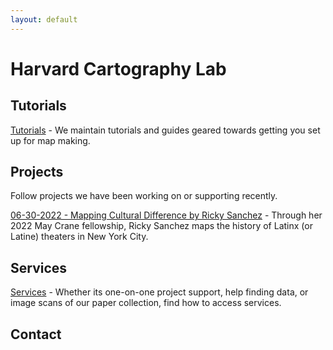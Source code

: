 ```yaml
---
layout: default
---
```


# Harvard Cartography Lab

## Tutorials

[Tutorials](https://harvardmapcollection.github.io/tutorials/) - We maintain tutorials and guides geared towards getting you set up for map making. 

## Projects

Follow projects we have been working on or supporting recently.

[06-30-2022 - Mapping Cultural Difference by Ricky Sanchez](https://harvardmapcollection.github.io/mapping-cultural-difference/) - Through her 2022 May Crane fellowship, Ricky Sanchez maps the history of Latinx (or Latine) theaters in New York City. 


## Services

[Services](https://library.harvard.edu/libraries/harvard-map-collection) - Whether its one-on-one project support, help finding data, or image scans of our paper collection, find how to access services. 

## Contact
